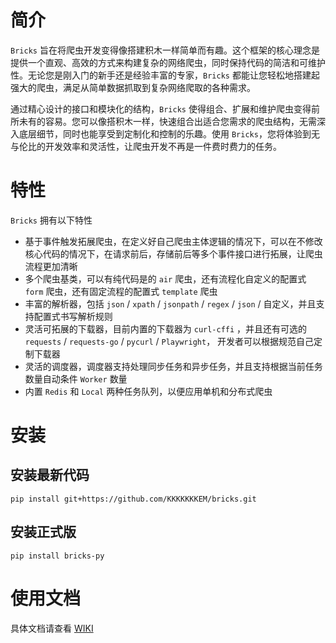 # 简介

`Bricks` 旨在将爬虫开发变得像搭建积木一样简单而有趣。这个框架的核心理念是提供一个直观、高效的方式来构建复杂的网络爬虫，同时保持代码的简洁和可维护性。无论您是刚入门的新手还是经验丰富的专家，`Bricks` 都能让您轻松地搭建起强大的爬虫，满足从简单数据抓取到复杂网络爬取的各种需求。

通过精心设计的接口和模块化的结构，`Bricks` 使得组合、扩展和维护爬虫变得前所未有的容易。您可以像搭积木一样，快速组合出适合您需求的爬虫结构，无需深入底层细节，同时也能享受到定制化和控制的乐趣。使用 `Bricks`，您将体验到无与伦比的开发效率和灵活性，让爬虫开发不再是一件费时费力的任务。


# 特性

`Bricks` 拥有以下特性

- 基于事件触发拓展爬虫，在定义好自己爬虫主体逻辑的情况下，可以在不修改核心代码的情况下，在请求前后，存储前后等多个事件接口进行拓展，让爬虫流程更加清晰
- 多个爬虫基类，可以有纯代码是的 `air` 爬虫，还有流程化自定义的配置式 `form` 爬虫，还有固定流程的配置式 `template` 爬虫
- 丰富的解析器，包括 `json` / `xpath` / `jsonpath` / `regex` / `json` / 自定义，并且支持配置式书写解析规则
- 灵活可拓展的下载器，目前内置的下载器为 `curl-cffi` ，并且还有可选的 `requests` /  `requests-go` / `pycurl` / `Playwright`， 开发者可以根据规范自己定制下载器
- 灵活的调度器，调度器支持处理同步任务和异步任务，并且支持根据当前任务数量自动条件 `Worker` 数量
- 内置 `Redis` 和 `Local` 两种任务队列，以便应用单机和分布式爬虫


# 安装
## 安装最新代码
```
pip install git+https://github.com/KKKKKKKEM/bricks.git
```

## 安装正式版
```
pip install bricks-py
```

# 使用文档
具体文档请查看 [WIKI](https://github.com/KKKKKKKEM/bricks/wiki)

